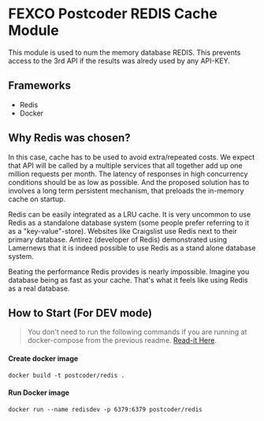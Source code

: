 
# FEXCO Postcoder REDIS Cache Module

This module is used to num the memory database REDIS. This prevents access to the 3rd API if the results was alredy used by any API-KEY.


## Frameworks

- Redis
- Docker


## Why Redis was chosen?

In this case, cache has to be used to avoid extra/repeated costs. We expect that API will be called by a multiple services that all together add up one million requests per month. The latency of responses in high concurrency conditions should be as low as possible. And the proposed solution has to involves a long term persistent mechanism, that preloads the in-memory cache on startup.

Redis can be easily integrated as a LRU cache. It is very uncommon to use Redis as a standalone database system (some people prefer referring to it as a "key-value"-store). Websites like Craigslist use Redis next to their primary database. Antirez (developer of Redis) demonstrated using Lamernews that it is indeed possible to use Redis as a stand alone database system. 

Beating the performance Redis provides is nearly impossible. Imagine you database being as fast as your cache. That's what it feels like using Redis as a real database.

## How to Start (For DEV mode)

> You don't need to run the following commands if you are running at docker-compose from the previous readme. [Read-it Here](../#Building-API-Image).

#### Create docker image

	docker build -t postcoder/redis .
	
#### Run Docker image

	docker run --name redisdev -p 6379:6379 postcoder/redis

